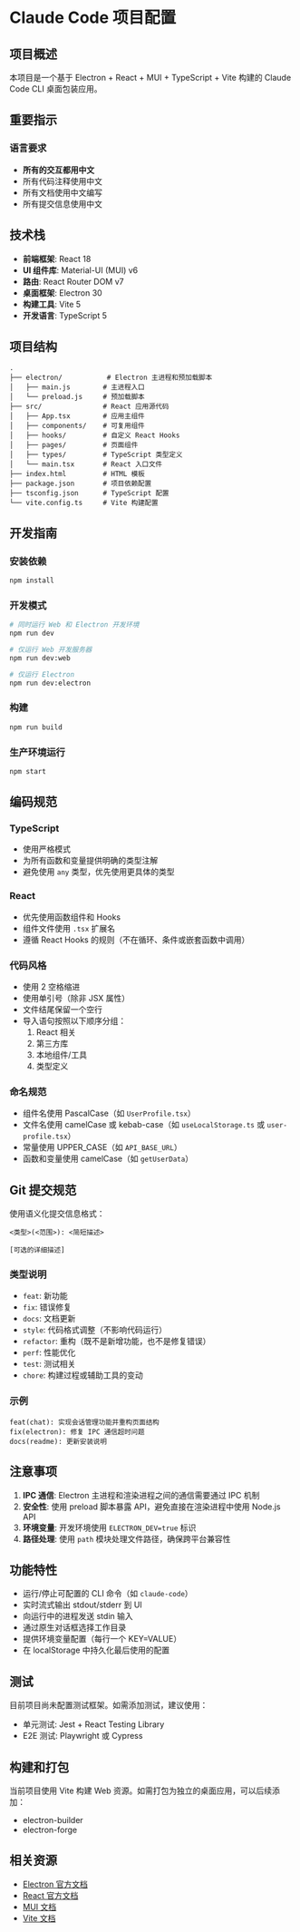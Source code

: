 # Claude Code 项目配置

## 项目概述

本项目是一个基于 Electron + React + MUI + TypeScript + Vite 构建的 Claude Code CLI 桌面包装应用。

## 重要指示

### 语言要求
- **所有的交互都用中文**
- 所有代码注释使用中文
- 所有文档使用中文编写
- 所有提交信息使用中文

## 技术栈

- **前端框架**: React 18
- **UI 组件库**: Material-UI (MUI) v6
- **路由**: React Router DOM v7
- **桌面框架**: Electron 30
- **构建工具**: Vite 5
- **开发语言**: TypeScript 5

## 项目结构

```
.
├── electron/           # Electron 主进程和预加载脚本
│   ├── main.js        # 主进程入口
│   └── preload.js     # 预加载脚本
├── src/               # React 应用源代码
│   ├── App.tsx        # 应用主组件
│   ├── components/    # 可复用组件
│   ├── hooks/         # 自定义 React Hooks
│   ├── pages/         # 页面组件
│   ├── types/         # TypeScript 类型定义
│   └── main.tsx       # React 入口文件
├── index.html         # HTML 模板
├── package.json       # 项目依赖配置
├── tsconfig.json      # TypeScript 配置
└── vite.config.ts     # Vite 构建配置
```

## 开发指南

### 安装依赖
```bash
npm install
```

### 开发模式
```bash
# 同时运行 Web 和 Electron 开发环境
npm run dev

# 仅运行 Web 开发服务器
npm run dev:web

# 仅运行 Electron
npm run dev:electron
```

### 构建
```bash
npm run build
```

### 生产环境运行
```bash
npm start
```

## 编码规范

### TypeScript
- 使用严格模式
- 为所有函数和变量提供明确的类型注解
- 避免使用 `any` 类型，优先使用更具体的类型

### React
- 优先使用函数组件和 Hooks
- 组件文件使用 `.tsx` 扩展名
- 遵循 React Hooks 的规则（不在循环、条件或嵌套函数中调用）

### 代码风格
- 使用 2 空格缩进
- 使用单引号（除非 JSX 属性）
- 文件结尾保留一个空行
- 导入语句按照以下顺序分组：
  1. React 相关
  2. 第三方库
  3. 本地组件/工具
  4. 类型定义

### 命名规范
- 组件名使用 PascalCase（如 `UserProfile.tsx`）
- 文件名使用 camelCase 或 kebab-case（如 `useLocalStorage.ts` 或 `user-profile.tsx`）
- 常量使用 UPPER_CASE（如 `API_BASE_URL`）
- 函数和变量使用 camelCase（如 `getUserData`）

## Git 提交规范

使用语义化提交信息格式：

```
<类型>(<范围>): <简短描述>

[可选的详细描述]
```

### 类型说明
- `feat`: 新功能
- `fix`: 错误修复
- `docs`: 文档更新
- `style`: 代码格式调整（不影响代码运行）
- `refactor`: 重构（既不是新增功能，也不是修复错误）
- `perf`: 性能优化
- `test`: 测试相关
- `chore`: 构建过程或辅助工具的变动

### 示例
```
feat(chat): 实现会话管理功能并重构页面结构
fix(electron): 修复 IPC 通信超时问题
docs(readme): 更新安装说明
```

## 注意事项

1. **IPC 通信**: Electron 主进程和渲染进程之间的通信需要通过 IPC 机制
2. **安全性**: 使用 preload 脚本暴露 API，避免直接在渲染进程中使用 Node.js API
3. **环境变量**: 开发环境使用 `ELECTRON_DEV=true` 标识
4. **路径处理**: 使用 `path` 模块处理文件路径，确保跨平台兼容性

## 功能特性

- 运行/停止可配置的 CLI 命令（如 `claude-code`）
- 实时流式输出 stdout/stderr 到 UI
- 向运行中的进程发送 stdin 输入
- 通过原生对话框选择工作目录
- 提供环境变量配置（每行一个 KEY=VALUE）
- 在 localStorage 中持久化最后使用的配置

## 测试

目前项目尚未配置测试框架。如需添加测试，建议使用：
- 单元测试: Jest + React Testing Library
- E2E 测试: Playwright 或 Cypress

## 构建和打包

当前项目使用 Vite 构建 Web 资源。如需打包为独立的桌面应用，可以后续添加：
- electron-builder
- electron-forge

## 相关资源

- [Electron 官方文档](https://www.electronjs.org/zh/docs/latest/)
- [React 官方文档](https://zh-hans.react.dev/)
- [MUI 文档](https://mui.com/zh/)
- [Vite 文档](https://cn.vitejs.dev/)
